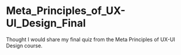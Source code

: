 # Meta_Principles_of_UX-UI_Design_Final
Thought I would share my final quiz from the Meta Principles of UX-UI Design course.
